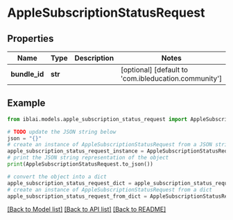 # AppleSubscriptionStatusRequest


## Properties

Name | Type | Description | Notes
------------ | ------------- | ------------- | -------------
**bundle_id** | **str** |  | [optional] [default to 'com.ibleducation.community']

## Example

```python
from iblai.models.apple_subscription_status_request import AppleSubscriptionStatusRequest

# TODO update the JSON string below
json = "{}"
# create an instance of AppleSubscriptionStatusRequest from a JSON string
apple_subscription_status_request_instance = AppleSubscriptionStatusRequest.from_json(json)
# print the JSON string representation of the object
print(AppleSubscriptionStatusRequest.to_json())

# convert the object into a dict
apple_subscription_status_request_dict = apple_subscription_status_request_instance.to_dict()
# create an instance of AppleSubscriptionStatusRequest from a dict
apple_subscription_status_request_from_dict = AppleSubscriptionStatusRequest.from_dict(apple_subscription_status_request_dict)
```
[[Back to Model list]](../README.md#documentation-for-models) [[Back to API list]](../README.md#documentation-for-api-endpoints) [[Back to README]](../README.md)


